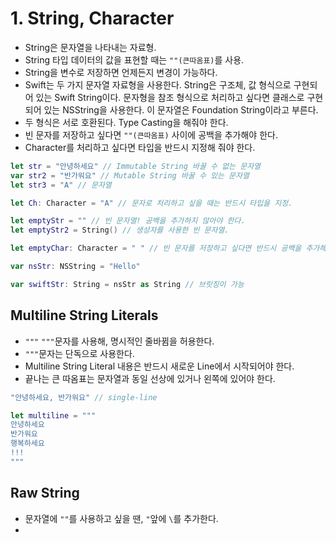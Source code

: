 # 1. String, Character
* String은 문자열을 나타내는 자료형.
* String 타입 데이터의 값을 표현할 때는 `""(큰따옴표)`를 사용.
* String을 변수로 저장하면 언제든지 변경이 가능하다.
* Swift는 두 가지 문자열 자료형을 사용한다. String은 구조체, 값 형식으로 구현되어 있는 Swift String이다. 문자형을 참조 형식으로 처리하고 싶다면 클래스로 구현되어 있는 NSString을 사용한다. 이 문자열은 Foundation String이라고 부른다.
* 두 형식은 서로 호환된다. Type Casting을 해줘야 한다.
* 빈 문자를 저장하고 싶다면 `""(큰따옴표)` 사이에 공백을 추가해야 한다.
* Character를 처리하고 싶다면 타입을 반드시 지정해 줘야 한다.

```swift
let str = "안녕하세요" // Immutable String 바꿀 수 없는 문자열
var str2 = "반가워요" // Mutable String 바꿀 수 있는 문자열
let str3 = "A" // 문자열

let Ch: Character = "A" // 문자로 처리하고 싶을 때는 반드시 타입을 지정.

let emptyStr = "" // 빈 문자열! 공백을 추가하지 않아야 한다.
let emptyStr2 = String() // 생성자를 사용한 빈 문자열.

let emptyChar: Character = " " // 빈 문자를 저장하고 싶다면 반드시 공백을 추가해 줘야 한다.
```
```swift
var nsStr: NSString = "Hello"

var swiftStr: String = nsStr as String // 브릿징이 가능
```
## Multiline String Literals
* `"""` `"""`문자를 사용해, 명시적인 줄바뀜을 허용한다.
* `"""`문자는 단독으로 사용한다.
* Multiline String Literal 내용은 반드시 새로운 Line에서 시작되어야 한다.
* 끝나는 큰 따옴표는 문자열과 동일 선상에 있거나 왼쪽에 있어야 한다.
```swift
"안녕하세요, 반가워요" // single-line

let multiline = """
안녕하세요
반가워요
행복하세요
!!!
"""
```

## Raw String
* 문자열에 `""`를 사용하고 싶을 땐, `"`앞에 `\`를 추가한다.
* 
